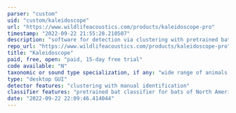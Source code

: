 ```yaml
---
parser: "custom"
uid: "custom/kaleidoscope"
url: "https://www.wildlifeacoustics.com/products/kaleidoscope-pro"
timestamp: "2022-09-22 21:55:28.210507"
description: "software for detection via clustering with pretrained bat classifiers"
repo_url: "https://www.wildlifeacoustics.com/products/kaleidoscope-pro"
title: "Kaleidoscope"
paid, free, open: "paid, 15-day free trial"
code available: "N"
taxonomic or sound type specialization, if any: "wide range of animals, but pretrained classifiers only available for bats"
type: "desktop GUI"
detector features: "clustering with manual identification"
classifier features: "pretrained bat classifier for bats of North America, U.K., Europe, Neotropics and South Africa"
date: "2022-09-22 22:09:46.414044"
---
```

